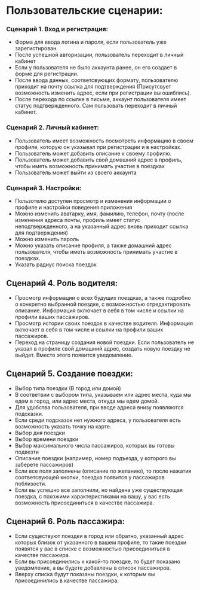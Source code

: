 # Пользовательские сценарии:

### Сценарий 1. Вход и регистрация:
* Форма для ввода логина и пароля, если пользователь уже зарегистирован.
* После успешной авторизации, пользователь переходит в личный кабинет
* Если у пользователя не было аккаунта ранее, он его создает в форме для регистрации.
* После ввода данных, соответсвующих формату, пользователю приходит на почту ссылка для подтверждения (Присутсвует возможность изменить адрес, если при регистрации вы ошиблись).
* После перехода по ссылке в письме, аккаунт пользователя имеет статус подтвержденного. Сам пользовать переходит в личный кабинет.

### Сценарий 2. Личный кабинет:
* Пользователь имеет возможность посмотреть информацию в своем профиле, которую он указывал при регистрации и в настройках.
* Пользователь может добавить описание к своему профилю.
* Пользователь может добавить свой домашний адрес в профиль, чтобы иметь возможность принимать участие в поездках
* Пользователь может выйти из своего аккаунта

### Сценарий 3. Настройки:
* Пользотелю доступен просмотр и изменения информации о профиле и настройки поведения приложения
* Можно изменить аватарку, имя, фамилию, телефон, почту (после изменения адреса почты, профиль имеет статус неподтвержденного, а на указанный адрес вновь приходит ссылка для подтверждения)
* Можно изменить пароль
* Можно указать описание профиля, а также домашний адрес пользователя, чтобы иметь возможность принимать участие в поездках.
* Указать радиус поиска поездок

## Сценарий 4. Роль водителя:
* Просмотр информации о всех будущих поездках, а также подробно о конкретно выбранной поездке, с возможностью отредактировать описание. Информация включает в себя в том числе и ссылки на профили ваших пассажиров.
* Просмотр истории своих поездок в качестве водителя. Информация включает в себя в том числе и ссылки на профили ваших пассажиров.
* Переход на страницу создания новой поездки. Если пользователь не указал в профиле свой домашний адрес, создать новую поездку не выйдет. Вместо этого появится уведомление.

## Сценарий 5. Создание поездки:
* Выбор типа поездки (В город или домой)
* В соответвии с выбором типа, указываем или адрес места, куда мы едем в город, или адрес места, откуда мы едем домой.
* Для удобства пользователя, при вводе адреса внизу появляются подсказки. 
* Если среди подсказок нет нужного адреса, у пользователя есть возможность указать точку на карте.
* Выбор дня поездки
* Выбор времени поездки
* Выбор максимального числа пассажиров, которых вы готовы подвезти
* Описание поездки (например, номер подъезда, у которого вы заберете пассажиров)
* Если все поля заполнены (описание по желанию), то после нажатия соответсвующей кнопки, поездка появится у пассажиров поблизости.
* Если вы успешно все заполнили, но найдена уже существующая поездка, с похожими характеристиками на вашу, у вас есть возможность присоединиться в качестве пассажира.

## Сценарий 6. Роль пассажира:
* Если существуют поездки в город или обратно, указанный адрес которых близок от указанного в вашем профиле, то такие поездки появятся у вас в списке с возможностью присоединиться в качестве пассажира.
* Если вы присоединились к какой-то поездке, то будет показано уведомление, а вы будете добавлены в список пассажиров.
* Вверху списка будут показаны поездки, к которым вы присоединились в качестве пассажира.
